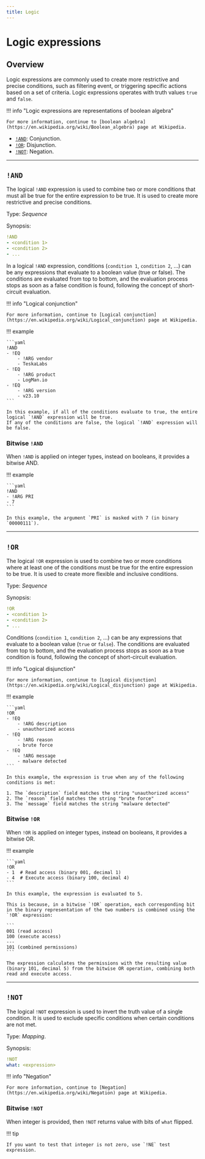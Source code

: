 ```yaml
---
title: Logic
---
```


# Logic expressions

## Overview

Logic expressions are commonly used to create more restrictive and precise conditions, such as filtering event, or triggering specific actions based on a set of criteria.
Logic expressions operates with truth values `true` and `false`.

!!! info "Logic expressions are representations of boolean algebra"

    For more information, continue to [boolean algebra](https://en.wikipedia.org/wiki/Boolean_algebra) page at Wikipedia.


* [`!AND`](#and): Conjunction.
* [`!OR`](#or): Disjunction.
* [`!NOT`](#not): Negation.

---

## `!AND`

The logical `!AND` expression is  used to combine two or more conditions that must all be true for the entire expression to be true.
It is used to create more restrictive and precise conditions.

Type: _Sequence_

Synopsis:

```yaml
!AND
- <condition 1>
- <condition 2>
- ...
```

In a logical `!AND` expression, conditions (`condition 1`, `condition 2`, ...) can be any expressions that evaluate to a boolean value (true or false).
The conditions are evaluated from top to bottom, and the evaluation process stops as soon as a false condition is found, following the concept of short-circuit evaluation.

!!! info "Logical conjunction"

    For more information, continue to [Logical conjunction](https://en.wikipedia.org/wiki/Logical_conjunction) page at Wikipedia.


!!! example

    ```yaml
    !AND
    - !EQ
        - !ARG vendor
        - TeskaLabs
    - !EQ
        - !ARG product
        - LogMan.io
    - !EQ
        - !ARG version
        - v23.10
    ```

    In this example, if all of the conditions evaluate to true, the entire logical `!AND` expression will be true.
    If any of the conditions are false, the logical `!AND` expression will be false.


### Bitwise `!AND`

When `!AND` is applied on integer types, instead on booleans, it provides a bitwise AND.

!!! example

    ```yaml
    !AND
    - !ARG PRI
    - 7
    ```

    In this example, the argument `PRI` is masked with 7 (in binary `00000111`).

---

## `!OR`

The logical `!OR` expression is used to combine two or more conditions where at least one of the conditions must be true for the entire expression to be true.
It is used to create more flexible and inclusive conditions.

Type: _Sequence_

Synopsis:

```yaml
!OR
- <condition 1>
- <condition 2>
- ...
```

Conditions (`condition 1`, `condition 2`, ...) can be any expressions that evaluate to a boolean value (`true` or `false`).
The conditions are evaluated from top to bottom, and the evaluation process stops as soon as a true condition is found, following the concept of short-circuit evaluation.

!!! info "Logical disjunction"

    For more information, continue to [Logical disjunction](https://en.wikipedia.org/wiki/Logical_disjunction) page at Wikipedia.

!!! example

    ```yaml
    !OR
    - !EQ
        - !ARG description
        - unauthorized access
    - !EQ
        - !ARG reason
        - brute force
    - !EQ
        - !ARG message
        - malware detected
    ```

    In this example, the expression is true when any of the following conditions is met:

    1. The `description` field matches the string "unauthorized access"
    2. The `reason` field matches the string "brute force"
    3. The `message` field matches the string "malware detected"


### Bitwise `!OR`

When `!OR` is applied on integer types, instead on booleans, it provides a bitwise OR.

!!! example

    ```yaml
    !OR
    - 1  # Read access (binary 001, decimal 1)
    - 4  # Execute access (binary 100, decimal 4)
    ```

    In this example, the expression is evaluated to 5.

    This is because, in a bitwise `!OR` operation, each corresponding bit in the binary representation of the two numbers is combined using the `!OR` expression:

    ```
    001 (read access)
    100 (execute access)
    ---
    101 (combined permissions)
    ```

    The expression calculates the permissions with the resulting value (binary 101, decimal 5) from the bitwise OR operation, combining both read and execute access.

---

## `!NOT`

The logical `!NOT` expression is used to invert the truth value of a single condition.
It is used to exclude specific conditions when certain conditions are not met.

Type: _Mapping_.


Synopsis:

```yaml
!NOT
what: <expression>
```

!!! info "Negation"

    For more information, continue to [Negation](https://en.wikipedia.org/wiki/Negation) page at Wikipedia.


### Bitwise `!NOT`

When integer is provided, then `!NOT` returns value with bits of `what` flipped.

!!! tip

    If you want to test that integer is not zero, use `!NE` test expression.

